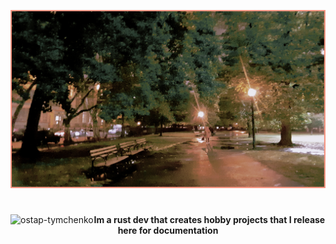 ![a.png](background-2.jpg)<h1 align="center"></h1>
<p><img align="left" src="https://github-readme-streak-stats.herokuapp.com/?user=ostap-tymchenko&theme=rose&hide_border=true&mode=weekly" alt="ostap-tymchenko" /></p>
<h4 align="center">Im a rust dev that creates hobby projects that I release here for documentation</h4>
